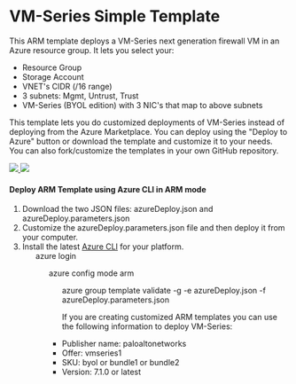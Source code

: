 # VM-Series Simple Template
This ARM template deploys a VM-Series next generation firewall VM in an Azure resource group. It lets you select your:
* Resource Group
* Storage Account
* VNET's CIDR (/16 range)
* 3 subnets: Mgmt, Untrust, Trust
* VM-Series (BYOL edition) with 3 NIC's that map to above subnets

This template lets you do customized deployments of VM-Series instead of deploying from the Azure Marketplace. You can deploy using the "Deploy to Azure" button or download the template and customize it to your needs. You can also fork/customize the templates in your own GitHub repository.

<p>
<a href="https://portal.azure.com/#create/Microsoft.Template/uri/https%3A%2F%2Fraw.githubusercontent.com%2FPaloAltoNetworks%2Fazure%2Fmaster%2Fvmseries-simple-template%2FazureDeploy.json" target="_blank">
    <img src="http://azuredeploy.net/deploybutton.png"/>
</a>
<a href="http://armviz.io/#/?load=https%3A%2F%2Fraw.githubusercontent.com%2FPaloAltoNetworks%2Fazure%2Fmaster%2Fvmseries-simple-template%2FazureDeploy.json">
    <img src="https://camo.githubusercontent.com/536ab4f9bc823c2e0ce72fb610aafda57d8c6c12/687474703a2f2f61726d76697a2e696f2f76697375616c697a65627574746f6e2e706e67" data-canonical-src="http://armviz.io/visualizebutton.png" style="max-width:100%;">
</a>
</p>

<h4>Deploy ARM Template using Azure CLI in ARM mode</h4>
<ol>
<li> Download the two JSON files: azureDeploy.json and azureDeploy.parameters.json
<li> Customize the azureDeploy.parameters.json file and then deploy it from your computer.
<li> Install the latest <a href="https://azure.microsoft.com/en-us/documentation/articles/xplat-cli-install/">Azure CLI</a> for your platform.
    <ul> azure login
    <ul> azure config mode arm
    <ul> azure  group  template  validate  -g <YourResourceGroupName> -e  azureDeploy.json   -f  azureDeploy.parameters.json
</li>
<p>
If you are creating customized ARM templates you can use the following information to deploy VM-Series:
<li> Publisher name: paloaltonetworks
<li> Offer: vmseries1
<li> SKU: byol or bundle1 or bundle2
<li> Version: 7.1.0 or latest